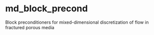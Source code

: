 # md_block_precond
Block preconditioners for mixed-dimensional discretization of flow in fractured porous media
